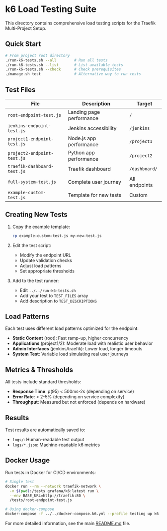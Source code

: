 # k6 Load Testing Suite

This directory contains comprehensive load testing scripts for the Traefik Multi-Project Setup.

## Quick Start

```bash
# From project root directory
./run-k6-tests.sh --all        # Run all tests
./run-k6-tests.sh --list       # List available tests  
./run-k6-tests.sh --check      # Check prerequisites
./manage.sh test               # Alternative way to run tests
```

## Test Files

| File | Description | Target |
|------|-------------|---------|
| `root-endpoint-test.js` | Landing page performance | `/` |
| `jenkins-endpoint-test.js` | Jenkins accessibility | `/jenkins` |
| `project1-endpoint-test.js` | Node.js app performance | `/project1` |
| `project2-endpoint-test.js` | Python app performance | `/project2` |
| `traefik-dashboard-test.js` | Traefik dashboard | `/dashboard/` |
| `full-system-test.js` | Complete user journey | All endpoints |
| `example-custom-test.js` | Template for new tests | Custom |

## Creating New Tests

1. Copy the example template:
   ```bash
   cp example-custom-test.js my-new-test.js
   ```

2. Edit the test script:
   - Modify the endpoint URL
   - Update validation checks
   - Adjust load patterns
   - Set appropriate thresholds

3. Add to the test runner:
   - Edit `../../run-k6-tests.sh`
   - Add your test to `TEST_FILES` array
   - Add description to `TEST_DESCRIPTIONS`

## Load Patterns

Each test uses different load patterns optimized for the endpoint:

- **Static Content** (root): Fast ramp-up, higher concurrency
- **Applications** (project1/2): Moderate load with realistic user behavior
- **Admin Interfaces** (jenkins/traefik): Lower load, longer timeouts
- **System Test**: Variable load simulating real user journeys

## Metrics & Thresholds

All tests include standard thresholds:

- **Response Time**: p(95) < 500ms-2s (depending on service)
- **Error Rate**: < 2-5% (depending on service complexity)
- **Throughput**: Measured but not enforced (depends on hardware)

## Results

Test results are automatically saved to:
- `logs/`: Human-readable test output
- `logs/*.json`: Machine-readable k6 metrics

## Docker Usage

Run tests in Docker for CI/CD environments:

```bash
# Single test
docker run --rm --network traefik-network \
  -v $(pwd):/tests grafana/k6:latest run \
  --env BASE_URL=http://traefik:80 \
  /tests/root-endpoint-test.js

# Using docker-compose
docker-compose -f ../../docker-compose.k6.yml --profile testing up k6
```

For more detailed information, see the main [README.md](../../README.md#load-testing-dengan-k6) file.